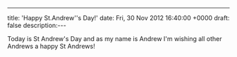 ---
title: 'Happy St.Andrew''s Day!'
date: Fri, 30 Nov 2012 16:40:00 +0000
draft: false
description:---

Today is St Andrew's Day and as my name is Andrew I'm wishing all other Andrews a happy St Andrews!